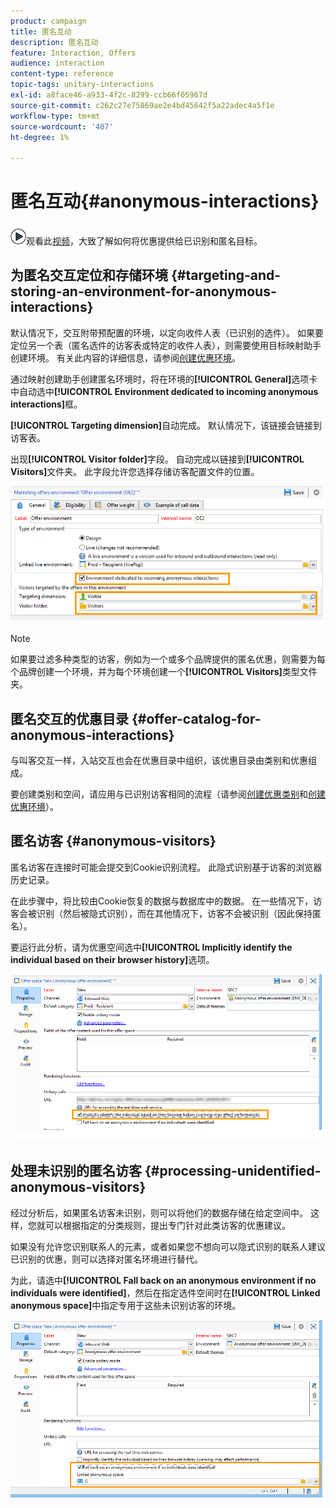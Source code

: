 ```yaml
---
product: campaign
title: 匿名互动
description: 匿名互动
feature: Interaction, Offers
audience: interaction
content-type: reference
topic-tags: unitary-interactions
exl-id: a8face46-a933-4f2c-8299-ccb66f05967d
source-git-commit: c262c27e75869ae2e4bd45642f5a22adec4a5f1e
workflow-type: tm+mt
source-wordcount: '407'
ht-degree: 1%

---
```


# 匿名互动{#anonymous-interactions}



![](assets/do-not-localize/how-to-video.png)观看此[视频](https://helpx.adobe.com/campaign/classic/how-to/indetified-and-anonymous-interaction-in-acv6.html?playlist=/ccx/v1/collection/product/campaign/classic/segment/digital-marketers/explevel/intermediate/applaunch/get-started/collection.ccx.js&ref=helpx.adobe.com)，大致了解如何将优惠提供给已识别和匿名目标。

## 为匿名交互定位和存储环境 {#targeting-and-storing-an-environment-for-anonymous-interactions}

默认情况下，交互附带预配置的环境，以定向收件人表（已识别的选件）。 如果要定位另一个表（匿名选件的访客表或特定的收件人表），则需要使用目标映射助手创建环境。 有关此内容的详细信息，请参阅[创建优惠环境](../../interaction/using/live-design-environments.md#creating-an-offer-environment)。

通过映射创建助手创建匿名环境时，将在环境的&#x200B;**[!UICONTROL General]**&#x200B;选项卡中自动选中&#x200B;**[!UICONTROL Environment dedicated to incoming anonymous interactions]**&#x200B;框。

**[!UICONTROL Targeting dimension]**&#x200B;自动完成。 默认情况下，该链接会链接到访客表。

出现&#x200B;**[!UICONTROL Visitor folder]**&#x200B;字段。 自动完成以链接到&#x200B;**[!UICONTROL Visitors]**&#x200B;文件夹。 此字段允许您选择存储访客配置文件的位置。

![](assets/anonymous_environment_option.png)

>[!NOTE]
>
>如果要过滤多种类型的访客，例如为一个或多个品牌提供的匿名优惠，则需要为每个品牌创建一个环境，并为每个环境创建一个&#x200B;**[!UICONTROL Visitors]**&#x200B;类型文件夹。

## 匿名交互的优惠目录 {#offer-catalog-for-anonymous-interactions}

与叫客交互一样，入站交互也会在优惠目录中组织，该优惠目录由类别和优惠组成。

要创建类别和空间，请应用与已识别访客相同的流程（请参阅[创建优惠类别](../../interaction/using/creating-offer-categories.md)和[创建优惠环境](../../interaction/using/live-design-environments.md#creating-an-offer-environment)）。

## 匿名访客 {#anonymous-visitors}

匿名访客在连接时可能会提交到Cookie识别流程。 此隐式识别基于访客的浏览器历史记录。

在此步骤中，将比较由Cookie恢复的数据与数据库中的数据。 在一些情况下，访客会被识别（然后被隐式识别），而在其他情况下，访客不会被识别（因此保持匿名）。

要运行此分析，请为优惠空间选中&#x200B;**[!UICONTROL Implicitly identify the individual based on their browser history]**&#x200B;选项。

![](assets/identification_anonymous_visitors.png)

## 处理未识别的匿名访客 {#processing-unidentified-anonymous-visitors}

经过分析后，如果匿名访客未识别，则可以将他们的数据存储在给定空间中。 这样，您就可以根据指定的分类规则，提出专门针对此类访客的优惠建议。

如果没有允许您识别联系人的元素，或者如果您不想向可以隐式识别的联系人建议已识别的优惠，则可以选择对匿名环境进行替代。

为此，请选中&#x200B;**[!UICONTROL Fall back on an anonymous environment if no individuals were identified]**，然后在指定选件空间时在&#x200B;**[!UICONTROL Linked anonymous space]**&#x200B;中指定专用于这些未识别访客的环境。

![](assets/anonymous_to_anonymous_environment.png)
